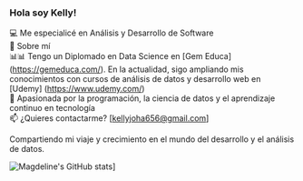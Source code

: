 
### Hola soy Kelly!

💻 Me especialicé en Análisis y Desarrollo de Software<br/>
🚀 Sobre mí<br/>
📊📊 Tengo un Diplomado en Data Science en [Gem Educa] (https://gemeduca.com/). En la actualidad, sigo ampliando mis conocimientos con cursos de análisis de datos y desarrollo web en [Udemy] (https://www.udemy.com/)<br/>
🚀 Apasionada por la programación, la ciencia de datos y el aprendizaje continuo en tecnología<br/>
📫 ¿Quieres contactarme? [kellyjoha656@gmail.com]<br/>

Compartiendo mi viaje y crecimiento en el mundo del desarrollo y el análisis de datos.<br/>


![Magdeline's GitHub stats](https://github-readme-stats.vercel.app/api?username=kellyjoha0218&count_private=true&show_icons=true&theme=radical&hide_rank=false)]
